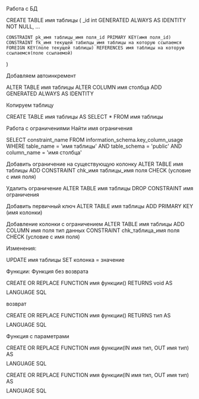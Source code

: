 Работа с БД

CREATE TABLE имя таблицы
(
	_id int GENERATED ALWAYS AS IDENTITY NOT NULL,
	...
	
	CONSTRAINT pk_имя таблицы_имя поля_id PRIMARY KEY(имя поля_id)
	CONSTRAINT fk_имя текущей табилцы_имя таблицы на которую ссылаемся FOREIGN KEY(поле текущей таблицы) REFERENCES имя таблицы на которую ссылаемся(поле ссылаемой)
)

Добавляем автоинкремент

ALTER TABLE имя таблицы
ALTER COLUMN имя столбца
ADD GENERATED ALWAYS AS IDENTITY


Копируем таблицу

CREATE TABLE имя таблицы AS
SELECT * FROM имя таблицы


Работа с ограничениями
Найти имя ограничения

SELECT constraint_name
FROM information_schema.key_column_usage
WHERE table_name = 'имя таблицы'
	AND table_schema = 'public'
	AND column_name = 'имя столбца'

Добавить ограничение на существующую колонку
ALTER TABLE имя таблицы
ADD CONSTRAINT chk_имя таблицы_имя поля CHECK (условие с имя поля)

Удалить ограничение
ALTER TABLE имя таблицы
DROP CONSTRAINT имя ограничения

Добавить первичный ключ
ALTER TABLE имя таблицы
ADD PRIMARY KEY (имя колонки)

Добавление колонки с ограничением
ALTER TABLE имя таблицы
ADD COLUMN имя поля тип данных CONSTRAINT chk_таблица_имя поля CHECK (условие с имя поля)

Изменения:

UPDATE имя таблицы
SET колонка = значение

Функции:
Функция без возврата

CREATE OR REPLACE FUNCTION имя функции() RETURNS void AS $$
$$ LANGUAGE SQL

возврат

CREATE OR REPLACE FUNCTION имя функции() RETURNS тип AS $$
$$ LANGUAGE SQL

Функция с параметрами

CREATE OR REPLACE FUNCTION имя функции(IN имя тип, OUT имя тип) AS $$
$$ LANGUAGE SQL


CREATE OR REPLACE FUNCTION имя функции(IN имя тип, OUT имя тип) AS $$
$$ LANGUAGE SQL




